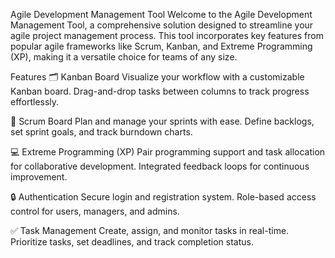 Agile Development Management Tool
Welcome to the Agile Development Management Tool, a comprehensive solution designed to streamline your agile project management process. This tool incorporates key features from popular agile frameworks like Scrum, Kanban, and Extreme Programming (XP), making it a versatile choice for teams of any size.

Features
🗂️ Kanban Board
Visualize your workflow with a customizable Kanban board.
Drag-and-drop tasks between columns to track progress effortlessly.

📝 Scrum Board
Plan and manage your sprints with ease.
Define backlogs, set sprint goals, and track burndown charts.

💻 Extreme Programming (XP)
Pair programming support and task allocation for collaborative development.
Integrated feedback loops for continuous improvement.

🔒 Authentication
Secure login and registration system.
Role-based access control for users, managers, and admins.

✅ Task Management
Create, assign, and monitor tasks in real-time.
Prioritize tasks, set deadlines, and track completion status.
